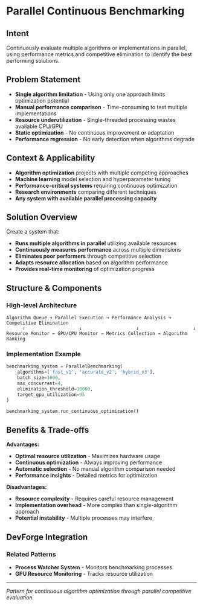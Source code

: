 # Parallel Continuous Benchmarking

## Intent
Continuously evaluate multiple algorithms or implementations in parallel, using performance metrics and competitive elimination to identify the best performing solutions.

## Problem Statement
- **Single algorithm limitation** - Using only one approach limits optimization potential
- **Manual performance comparison** - Time-consuming to test multiple implementations
- **Resource underutilization** - Single-threaded processing wastes available CPU/GPU
- **Static optimization** - No continuous improvement or adaptation
- **Performance regression** - No early detection when algorithms degrade

## Context & Applicability
- **Algorithm optimization** projects with multiple competing approaches
- **Machine learning** model selection and hyperparameter tuning
- **Performance-critical systems** requiring continuous optimization
- **Research environments** comparing different techniques
- **Any system with available parallel processing capacity**

## Solution Overview
Create a system that:
- **Runs multiple algorithms in parallel** utilizing available resources
- **Continuously measures performance** across multiple dimensions
- **Eliminates poor performers** through competitive selection
- **Adapts resource allocation** based on algorithm performance
- **Provides real-time monitoring** of optimization progress

## Structure & Components

### High-level Architecture
```
Algorithm Queue → Parallel Execution → Performance Analysis → Competitive Elimination
      ↑                    ↓                    ↓                    ↓
Resource Monitor ← GPU/CPU Monitor → Metrics Collection → Algorithm Ranking
```

### Implementation Example
```python
benchmarking_system = ParallelBenchmarking(
    algorithms=['fast_v1', 'accurate_v2', 'hybrid_v3'],
    batch_size=1000,
    max_concurrent=4,
    elimination_threshold=10000,
    target_gpu_utilization=95
)

benchmarking_system.run_continuous_optimization()
```

## Benefits & Trade-offs

**Advantages:**
- **Optimal resource utilization** - Maximizes hardware usage
- **Continuous optimization** - Always improving performance
- **Automatic selection** - No manual algorithm comparison needed
- **Performance insights** - Detailed metrics for optimization

**Disadvantages:**
- **Resource complexity** - Requires careful resource management
- **Implementation overhead** - More complex than single-algorithm approach
- **Potential instability** - Multiple processes may interfere

## DevForge Integration

### **Related Patterns**
- **Process Watcher System** - Monitors benchmarking processes
- **GPU Resource Monitoring** - Tracks resource utilization

---

*Pattern for continuous algorithm optimization through parallel competitive evaluation.*
